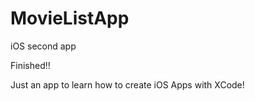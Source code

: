 # MovieListApp

iOS second app

Finished!!

Just an app to learn how to create iOS Apps with XCode!
